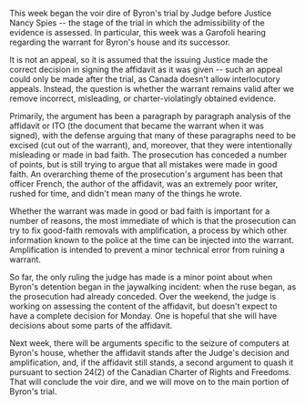 
This week began the voir dire of Byron's trial by Judge before Justice Nancy Spies -- the stage of the trial in which the admissibility of the evidence is assessed. In particular, this week was a Garofoli hearing regarding the warrant for Byron's house and its successor.

It is not an appeal, so it is assumed that the issuing Justice made the correct decision in signing the affidavit as it was given -- such an appeal could only be made after the trial, as Canada doesn't allow interlocutory appeals. Instead, the question is whether the warrant remains valid after we remove incorrect, misleading, or charter-violatingly obtained evidence.

Primarily, the argument has been a paragraph by paragraph analysis of the affidavit or ITO (the document that became the warrant when it was signed), with the defense arguing that many of these paragraphs need to be excised (cut out of the warrant), and, moreover, that they were intentionally misleading or made in bad faith. The prosecution has conceded a number of points, but is still trying to argue that all mistakes were made in good faith. An overarching theme of the prosecution's argument has been that officer French, the author of the affidavit, was an extremely poor writer, rushed for time, and didn't mean many of the things he wrote.

Whether the warrant was made in good or bad faith is important for a number of reasons, the most immediate of which is that the prosecution can try to fix good-faith removals with amplification, a process by which other information known to the police at the time can be injected into the warrant. Amplification is intended to prevent a minor technical error from ruining a warrant.

So far, the only ruling the judge has made is a minor point about when Byron's detention began in the jaywalking incident: when the ruse began, as the prosecution had already conceded. Over the weekend, the judge is working on assessing the content of the affidavit, but doesn't expect to have a complete decision for Monday. One is hopeful that she will have decisions about some parts of the affidavit.

Next week, there will be arguments specific to the seizure of computers at Byron's house, whether the affidavit stands after the Judge's decision and amplification, and, if the affidavit still stands, a second argument to quash it pursuant to section 24(2) of the Canadian Charter of Rights and Freedoms. That will conclude the voir dire, and we will move on to the main portion of Byron's trial.

